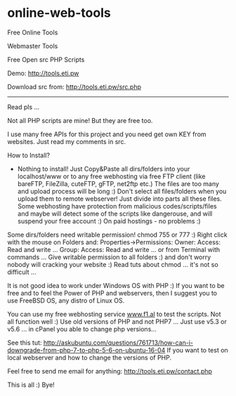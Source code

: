 # online-web-tools
Free Online Tools 

Webmaster Tools

Free Open src PHP Scripts

Demo: http://tools.eti.pw

Download src from: http://tools.eti.pw/src.php

---------------------------------------------------------------------------------------------------------------------------------

Read pls ...

Not all PHP scripts are mine! But they are free too.

I use many free APIs for this project and you need get own KEY from websites. Just read my comments in src. 

How to Install? 
- Nothing to install! Just Copy&Paste all dirs/folders into your localhost/www or to any free webhosting via free FTP client (like bareFTP, FileZilla, cuteFTP, gFTP, net2ftp etc.)
The files are too many and upload process will be long :) Don't select all files/folders when you upload them to remote webserver! Just divide into parts all these files. Some webhosting have protection from malicious codes/scripts/files and maybe will detect some of the scripts like dangerouse, and will suspend your free account :) On paid hostings - no problems :)

Some dirs/folders need writable permission! chmod 755 or 777 :) 
Right click with the mouse on Folders and:
Properties->Permissions: Owner: Access: Read and write ... Group: Access: Read and write ... or from Terminal with commands ...
Give writable permission to all folders :) and don't worry nobody will cracking your website :)
Read tuts about chmod ... it's not so difficult ...

It is not good idea to work under Windows OS with PHP :) If you want to be free and to feel the Power of PHP and webservers, then I suggest you to use FreeBSD OS, any distro of Linux OS.

You can use my free webhosting service www.f1.al to test the scripts. Not all function well :) Use old versions of PHP and not PHP7 ... Just use v5.3 or v5.6 ... in cPanel you able to change php versions... 

See this tut: http://askubuntu.com/questions/761713/how-can-i-downgrade-from-php-7-to-php-5-6-on-ubuntu-16-04
If you want to test on local webserver and how to change the versions of PHP.

Feel free to send me email for anything:  http://tools.eti.pw/contact.php

This is all :) Bye!
